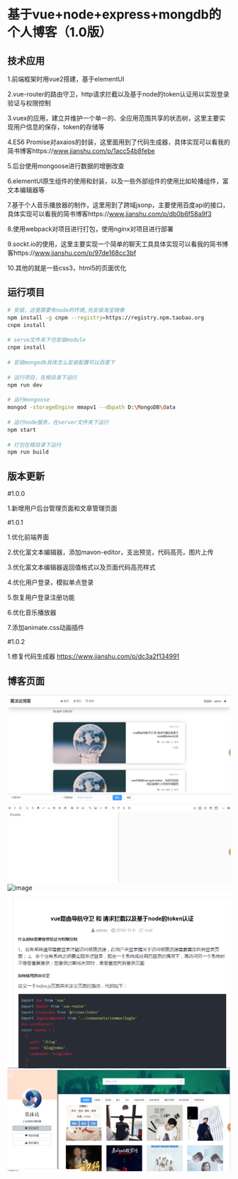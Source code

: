 # 基于vue+node+express+mongdb的个人博客（1.0版）

## 技术应用

  1.前端框架时用vue2搭建，基于elementUI
  
  2.vue-router的路由守卫，http请求拦截以及基于node的token认证用以实现登录验证与权限控制
  
  3.vuex的应用，建立并维护一个单一的、全应用范围共享的状态树，这里主要实现用户信息的保存，token的存储等
  
  4.ES6 Promise对axaios的封装，这里面用到了代码生成器，具体实现可以看我的简书博客https://www.jianshu.com/p/1acc54b8febe
  
  5.后台使用mongoose进行数据的增删改查
  
  6.elementUI原生组件的使用和封装，以及一些外部组件的使用比如轮播组件，富文本编辑器等
  
  7.基于个人音乐播放器的制作，这里用到了跨域jsonp，主要使用百度api的接口，具体实现可以看我的简书博客https://www.jianshu.com/p/db0b6f58a9f3
  
  8.使用webpack对项目进行打包，使用nginx对项目进行部署
  
  9.sockt.io的使用，这里主要实现一个简单的聊天工具具体实现可以看我的简书博客https://www.jianshu.com/p/97de168cc3bf
  
  10.其他的就是一些css3，html5的页面优化
  

## 运行项目

``` bash
# 安装，这里需要有node的环境,先安装淘宝镜像
npm install -g cnpm --registry=https://registry.npm.taobao.org
cnpm install

# serve文件夹下也安装module
cnpm install

# 安装mongodb具体怎么安装配置可以百度下

# 运行项目，在根目录下运行
npm run dev

# 运行mongoose
mongod -storageEngine mmapv1 --dbpath D:\MongoDB\data

# 运行node服务，在server文件夹下运行
npm start

# 打包在根目录下运行
npm run build
```
## 版本更新
#1.0.0

1.新增用户后台管理页面和文章管理页面

#1.0.1

1.优化前端界面

2.优化富文本编辑器，添加mavon-editor，支出预览，代码高亮，图片上传

3.优化富文本编辑器返回值格式以及页面代码高亮样式

4.优化用户登录，模拟单点登录

5.恢复用户登录注册功能

6.优化音乐播放器

7.添加animate.css动画插件

#1.0.2

1.修复代码生成器
https://www.jianshu.com/p/dc3a2f134991

## 博客页面

![image](https://github.com/a1218331130/vueBlog/blob/master/static/blogImage/%E4%B8%BB%E9%A1%B5.PNG)
![image](https://github.com/a1218331130/vueBlog/blob/master/static/blogImage/%E5%8F%91%E5%B8%83.PNG)
![image](https://github.com/a1218331130/vueBlog/blob/master/static/blogImage/%E7%99%BB%E9%99%86%E9%A1%B5%E9%9D%A2.PNG)
![image](https://github.com/a1218331130/vueBlog/blob/master/static/blogImage/%E8%AF%A6%E6%83%85.PNG)
![image](https://github.com/a1218331130/vueBlog/blob/master/static/blogImage/%E9%9F%B3%E4%B9%90%E6%92%AD%E6%94%BE%E5%99%A8.png)
